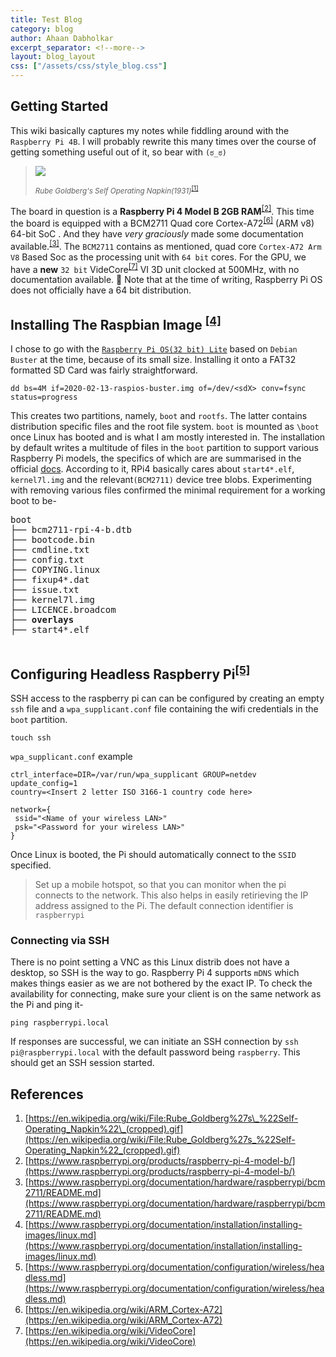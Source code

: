 ```yaml
---
title: Test Blog
category: blog
author: Ahaan Dabholkar
excerpt_separator: <!--more-->
layout: blog_layout
css: ["/assets/css/style_blog.css"]
---
```



## Getting Started
This wiki basically captures my notes while fiddling around with the `Raspberry Pi 4B`. I will probably rewrite this many times over the course of getting something useful out of it, so bear with `(ಠ_ಠ)`
<!--more-->
> ![](https://upload.wikimedia.org/wikipedia/commons/a/a9/Rube_Goldberg%27s_%22Self-Operating_Napkin%22_%28cropped%29.gif)
>
> <sub>*Rube Goldberg's Self Operating Napkin(1931)*<sup>[[1]](https://en.wikipedia.org/wiki/File:Rube_Goldberg%27s_%22Self-Operating_Napkin%22_(cropped).gif)</sup></sub>

The board in question is a <strong>Raspberry Pi 4 Model B 2GB RAM</strong><sup><a href="https://www.raspberrypi.org/products/raspberry-pi-4-model-b/" rel="nofollow">[2]</a></sup>. This time the board is equipped with a BCM2711 Quad core Cortex-A72<sup>[[6]](https://en.wikipedia.org/wiki/ARM_Cortex-A72)</sup> (ARM v8) 64-bit SoC . And they have <em>very graciously</em> made some documentation available.<sup><a href="https://www.raspberrypi.org/documentation/hardware/raspberrypi/bcm2711/README.md" rel="nofollow">[3]</a></sup>. The <code>BCM2711</code> contains as mentioned, quad core <code>Cortex-A72 Arm V8</code> Based Soc as the processing unit with <code>64 bit</code> cores. For the GPU, we have a <strong>new</strong> <code>32 bit</code> VideCore<sup>[[7]](https://en.wikipedia.org/wiki/VideoCore)</sup> VI 3D unit clocked at 500MHz, with no documentation available. 👏  Note that at the time of writing, Raspberry Pi OS does not officially have a 64 bit distribution.

## Installing The Raspbian Image <sup>[[4]](https://www.raspberrypi.org/documentation/installation/installing-images/linux.md)</sup>
I chose to go with the [`Raspberry Pi OS(32 bit) Lite`](https://www.raspberrypi.org/downloads/raspberry-pi-os/) based on `Debian Buster` at the time, because of its small size. Installing it onto a FAT32 formatted SD Card was fairly straightforward. 
```shellscript
dd bs=4M if=2020-02-13-raspios-buster.img of=/dev/<sdX> conv=fsync status=progress
```
This creates two partitions, namely, `boot` and `rootfs`. The latter contains distribution specific files and the root file system. `boot` is mounted as `\boot` once Linux has booted and is what I am mostly interested in.
The installation by default writes a multitude of files in the `boot` partition to support various Raspberry Pi models, the specifics of which  are are summarised in the official [docs](https://www.raspberrypi.org/documentation/configuration/boot_folder.md#:~:text=documentation%20%3E%20configuration%20%3E%20boot_folder-,The%20boot%20folder,%2C%20macOS%2C%20and%20Linux%20devices.).
According to it, RPi4 basically cares about `start4*.elf`, `kernel7l.img` and the relevant`(BCM2711)` device tree blobs. Experimenting with removing various files confirmed the minimal requirement for a working boot to be-
<pre>
boot
├── bcm2711-rpi-4-b.dtb
├── bootcode.bin
├── cmdline.txt
├── config.txt
├── COPYING.linux
├── fixup4*.dat
├── issue.txt
├── kernel7l.img
├── LICENCE.broadcom
├── <b>overlays</b>
├── start4*.elf

</pre>

## Configuring Headless Raspberry Pi<sup>[[5]](https://www.raspberrypi.org/documentation/configuration/wireless/headless.md)</sup>
SSH access to the raspberry pi can can be configured by creating an empty `ssh` file and a `wpa_supplicant.conf` file containing the wifi credentials in the `boot` partition. 
```
touch ssh
```
`wpa_supplicant.conf` example
```
ctrl_interface=DIR=/var/run/wpa_supplicant GROUP=netdev
update_config=1
country=<Insert 2 letter ISO 3166-1 country code here>

network={
 ssid="<Name of your wireless LAN>"
 psk="<Password for your wireless LAN>"
}
```
Once Linux is booted, the Pi should automatically connect to the `SSID` specified.
> Set up a mobile hotspot, so that you can monitor when the pi connects to the network. This also helps in easily retirieving the IP address assigned to the Pi. The default connection identifier is `raspberrypi`

### Connecting via SSH
There is no point setting a VNC as this Linux distrib does not have a desktop, so SSH is the way to go. Raspberry Pi 4 supports `mDNS` which makes things easier as we are not bothered by the exact IP. To check the availability for connecting, make sure your client is on the same network as the Pi and ping it-
```
ping raspberrypi.local
```
If responses are successful, we can initiate an SSH connection by `ssh pi@raspberrypi.local` with the default password being `raspberry`. This should get an SSH session started.

## References

1. [https://en.wikipedia.org/wiki/File:Rube_Goldberg%27s\_%22Self-Operating_Napkin%22\_(cropped).gif](https://en.wikipedia.org/wiki/File:Rube_Goldberg%27s_%22Self-Operating_Napkin%22_(cropped).gif)
2. [https://www.raspberrypi.org/products/raspberry-pi-4-model-b/](https://www.raspberrypi.org/products/raspberry-pi-4-model-b/)
3. [https://www.raspberrypi.org/documentation/hardware/raspberrypi/bcm2711/README.md](https://www.raspberrypi.org/documentation/hardware/raspberrypi/bcm2711/README.md)
4. [https://www.raspberrypi.org/documentation/installation/installing-images/linux.md](https://www.raspberrypi.org/documentation/installation/installing-images/linux.md)
5. [https://www.raspberrypi.org/documentation/configuration/wireless/headless.md](https://www.raspberrypi.org/documentation/configuration/wireless/headless.md)
6. [https://en.wikipedia.org/wiki/ARM_Cortex-A72](https://en.wikipedia.org/wiki/ARM_Cortex-A72)
7. [https://en.wikipedia.org/wiki/VideoCore](https://en.wikipedia.org/wiki/VideoCore)
